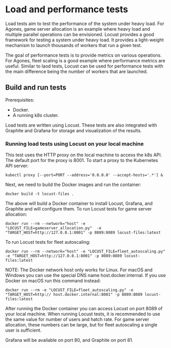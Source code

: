 # Load and performance tests

Load tests aim to test the performance of the system under heavy load. For Agones, game server allocation is an example where heavy load and multiple parallel operations can be envisioned. Locust provides a good framework for testing a system under heavy load. It provides a light-weight mechanism to launch thousands of workers that run a given test.

The goal of performance tests is to provide metrics on various operations. For
Agones, fleet scaling is a good example where performance metrics are useful.
Similar to laod tests, Locust can be used for performance tests with the main
difference being the number of workers that are launched.

## Build and run tests

Prerequisites:
- Docker.
- A running k8s cluster.

Load tests are written using Locust. These tests are also integrated with Graphite and Grafana
for storage and visualization of the results. 

### Running load tests using Locust on your local machine

This test uses the HTTP proxy on the local machine to access the k8s API. The default port for the proxy is 8001. To start a proxy to the Kubernetes API
server:

```
kubectl proxy [--port=PORT --address='0.0.0.0' --accept-hosts='.*'] &
```

Next, we need to build the Docker images and run the container:

```
docker build -t locust-files .
```

The above will build a Docker container to install Locust, Grafana, and Graphite and will configure
them. To run Locust tests for game server allocation:

```
docker run --rm --network="host" -e "LOCUST_FILE=gameserver_allocation.py"  -e "TARGET_HOST=http://127.0.0.1:8001" -p 8089:8089 locust-files:latest
```

To run Locust tests for fleet autoscaling:

```
docker run --rm --network="host" -e "LOCUST_FILE=fleet_autoscaling.py" -e "TARGET_HOST=http://127.0.0.1:8001" -p 8089:8089 locust-files:latest
```

NOTE: The Docker network host only works for Linux. For macOS and Windows you can use the special DNS name host.docker.internal. If you use Docker on macOS run this command instead:
```
docker run --rm -e "LOCUST_FILE=fleet_autoscaling.py" -e "TARGET_HOST=http:// host.docker.internal:8001" -p 8089:8089 locust-files:latest
```

After running the Docker container you can access Locust on port 8089 of your local machine. When running Locust tests, it is recommended to use the same value for number of users and hatch rate. For game server allocation, these numbers can be large, but for fleet autoscaling a single user is sufficient.

Grafana will be available on port 80, and Graphite on port 81.

